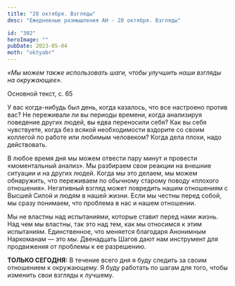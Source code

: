 ```yaml
---
title: "28 октября. Взгляды"
desc: "Ежедневные размышления АН - 28 октября. Взгляды"

id: "302"
heroImage: ""
pubDate: 2023-05-04
moth: "oktyabr"
---
```


_«Мы можем также использовать шаги, чтобы улучшить наши взгляды на
окружающее»._

Основной текст, с. 65

У вас когда-нибудь был день, когда казалось, что все настроено против вас? Не
переживали ли вы периоды времени, когда анализируя поведение других людей, вы
едва переносили себя? Как вы себя чувствуете, когда без всякой необходимости
вздорите со своим коллегой по работе или любимым человеком? Когда дела плохи,
надо действовать.

В любое время дня мы можем отвести пару минут и провести «моментальный
анализ». Мы разбираем свои реакции на внешние ситуации и на других людей.
Когда мы это делаем, мы можем обнаружить, что переживаем по обычному старому
поводу «плохого отношения». Негативный взгляд может повредить нашим отношениям
с Высшей Силой и людям в нашей жизни. Если мы честны перед собой, мы сразу
понимаем, что проблема в нас и нашем отношении.

Мы не властны над испытаниями, которые ставит перед нами жизнь. Над чем мы
властны, так это над тем, как мы относимся к этим испытаниям. Единственное,
что меняется благодаря Анонимным Наркоманам — это _мы._ Двенадцать Шагов дают
нам инструмент для продвижения от проблемы к ее разрешению.

**ТОЛЬКО СЕГОДНЯ:** В течение всего дня я буду следить за своим отношением к
окружающему. Я буду работать по шагам для того, чтобы изменить свои взгляды к
лучшему.
